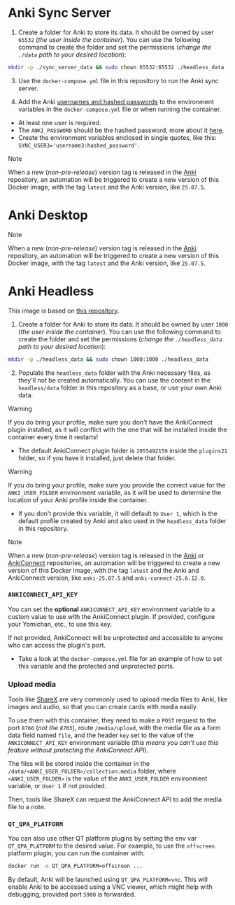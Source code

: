 # Anki Sync Server

1. Create a folder for Anki to store its data. It should be owned by user `65532` (_the user inside the container_). You can use the following command to create the folder and set the permissions (_change the `./data` path to your desired location_):

```bash
mkdir -p ./sync_server_data && sudo chown 65532:65532 ./headless_data
```

3. Use the `docker-compose.yml` file in this repository to run the Anki sync server.

4. Add the Anki [usernames and hashed passwords](https://docs.ankiweb.net/sync-server.html#multiple-users) to the environment variables in the `docker-compose.yml` file or when running the container.

- At least one user is required.
- The `ANKI_PASSWORD` should be the hashed password, more about it [here](https://docs.ankiweb.net/sync-server.html#hashed-passwords).
- Create the environment variables enclosed in single quotes, like this: `SYNC_USER3='username3:hashed_password'`.

> [!NOTE]
> When a new (*non-pre-release*) version tag is released in the [Anki](https://github.com/ankitects/anki) repository, an automation will be triggered to create a new version of this Docker image, with the tag `latest` and the Anki version, like `25.07.5`.

# Anki Desktop

> [!NOTE]
> When a new (*non-pre-release*) version tag is released in the [Anki](https://github.com/ankitects/anki) repository, an automation will be triggered to create a new version of this Docker image, with the tag `latest` and the Anki version, like `25.07.5`.

# Anki Headless

This image is based on [this repository](https://github.com/ThisIsntTheWay/headless-anki).

1. Create a folder for Anki to store its data. It should be owned by user `1000` (_the user inside the container_). You can use the following command to create the folder and set the permissions (_change the `./headless_data` path to your desired location_):

```bash
mkdir -p ./headless_data && sudo chown 1000:1000 ./headless_data
```

2. Populate the `headless_data` folder with the Anki necessary files, as they'll not be created automatically. You can use the content in the `headless/data` folder in this repository as a base, or use your own Anki data.

> [!WARNING]
> If you do bring your profile, make sure you don't have the AnkiConnect plugin installed, as it will conflict with the one that will be installed inside the container every time it restarts!
>
> - The default AnkiConnect plugin folder is `2055492159` inside the `plugins21` folder, so if you have it installed, just delete that folder.

> [!WARNING]
> If you do bring your profile, make sure you provide the correct value for the `ANKI_USER_FOLDER` environment variable, as it will be used to determine the location of your Anki profile inside the container.
>
> - If you don't provide this variable, it will default to `User 1`, which is the default profile created by Anki and also used in the `headless_data` folder in this repository.

> [!NOTE]
> When a new (*non-pre-release*) version tag is released in the [Anki](https://github.com/ankitects/anki) or [AnkiConnect](https://git.sr.ht/~foosoft/anki-connect) repositories, an automation will be triggered to create a new version of this Docker image, with the tag `latest` and the Anki and AnkiConnect version, like `anki-25.07.5` and `anki-connect-25.6.12.0`.

### `ANKICONNECT_API_KEY`

You can set the **optional** `ANKICONNECT_API_KEY` environment variable to a custom value to use with the AnkiConnect plugin. If provided, configure your Yomichan, etc., to use this key.

If not provided, AnkiConnect will be unprotected and accessible to anyone who can access the plugin's port.

- Take a look at the `docker-compose.yml` file for an example of how to set this variable and the protected and unprotected ports.

### Upload media

Tools like [ShareX](https://getsharex.com/) are very commonly used to upload media files to Anki, like images and audio, so that you can create cards with media easily.

To use them with this container, they need to make a `POST` request to the port `8766` (_not the `8765`_), route `/media/upload`, with the media file as a form data field named `file`, and the header `key` set to the value of the `ANKICONNECT_API_KEY` environment variable (_this means you can't use this feature without protecting the AnkiConnect API_).

The files will be stored inside the container in the `/data/<ANKI_USER_FOLDER>/collection.media` folder, where `<ANKI_USER_FOLDER>` is the value of the `ANKI_USER_FOLDER` environment variable, or `User 1` if not provided.

Then, tools like ShareX can request the AnkiConnect API to add the media file to a note.

### `QT_QPA_PLATFORM`

You can also use other QT platform plugins by setting the env var `QT_QPA_PLATFORM` to the desired value. For example, to use the `offscreen` platform plugin, you can run the container with:

```bash
docker run -e QT_QPA_PLATFORM=offscreen ...
```

By default, Anki will be launched using `QT_QPA_PLATFORM=vnc`. This will enable Anki to be accessed using a VNC viewer, which might help with debugging, provided port `5900` is forwarded.
